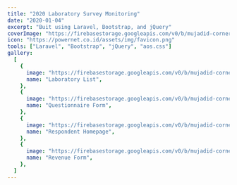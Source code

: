 ```yaml
---
title: "2020 Laboratory Survey Monitoring"
date: "2020-01-04"
excerpt: "Buit using Laravel, Bootstrap, and jQuery"
coverImage: "https://firebasestorage.googleapis.com/v0/b/mujadid-corner.appspot.com/o/project_images%2Fpowernet-iqvia%2Fscreenshot-localhost_8000-2023.10.18-07_28_45.png?alt=media"
icon: "https://powernet.co.id/assets/img/favicon.png"
tools: ["Laravel", "Bootstrap", "jQuery", "aos.css"]
gallery:
  [
    {
      image: "https://firebasestorage.googleapis.com/v0/b/mujadid-corner.appspot.com/o/project_images%2Fpowernet-iqvia%2Fscreenshot-localhost_8000-2023.10.18-07_29_52.png?alt=media",
      name: "Laboratory List",
    },
    {
      image: "https://firebasestorage.googleapis.com/v0/b/mujadid-corner.appspot.com/o/project_images%2Fpowernet-iqvia%2Fscreenshot-127.0.0.1_8000-2023.10.18-07_24_58.png?alt=media",
      name: "Questionnaire Form",
    },
    {
      image: "https://firebasestorage.googleapis.com/v0/b/mujadid-corner.appspot.com/o/project_images%2Fpowernet-iqvia%2Fscreenshot-localhost_8000-2023.10.18-07_28_45.png?alt=media",
      name: "Respondent Homepage",
    },
    {
      image: "https://firebasestorage.googleapis.com/v0/b/mujadid-corner.appspot.com/o/project_images%2Fpowernet-iqvia%2Fscreenshot-127.0.0.1_8000-2023.10.18-07_21_56.png?alt=media",
      name: "Revenue Form",
    },
  ]
---
```

